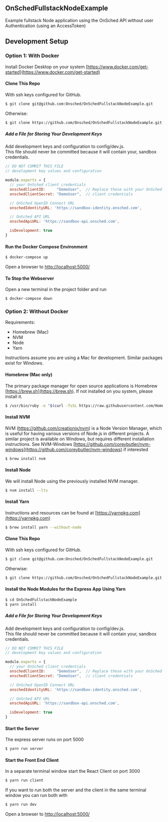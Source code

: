 OnSchedFullstackNodeExample
-----

Example fullstack Node application using the OnSched API without user Authentication (using an AccessToken)

## Development Setup

### Option 1: With Docker
Install Docker Desktop on your system [https://www.docker.com/get-started](https://www.docker.com/get-started)

#### Clone This Repo
With ssh keys configured for GitHub.

```bash 
$ git clone git@github.com:Onsched/OnSchedFullstackNodeExample.git 
```

Otherwise:
```bash
$ git clone https://github.com/Onsched/OnSchedFullstackNodeExample.git
```

##### Add a File for Storing Your Development Keys
Add development keys and configuration to config/dev.js.  
This file should never be committed because it will contain your,
sandbox credentials.

```js
// DO NOT COMMIT THIS FILE
// development key values and configuration

module.exports = {
  // your OnSched client credentials
  onschedClientID:     "DemoUser",  // Replace these with your OnSched 
  onschedClientSecret: "DemoUser",  // client credentials

  // OnSched OpenID Connect URL
  onschedIdentityURL: 'https://sandbox-identity.onsched.com',

  // OnSched API URL
  onschedApiURL: 'https://sandbox-api.onsched.com',

  isDevelopment: true
}

```

#### Run the Docker Compose Environment
```bash
$ docker-compose up
```

Open a browser to [http://localhost:5000/](http://localhost:5000)

#### To Stop the Webserver
Open a new terminal in the project folder and run

```bash
$ docker-compose down
```

### Option 2: Without Docker
Requirements:
- Homebrew (Mac)
- NVM
- Node
- Yarn

Instructions assume you are using a Mac for development. 
Similar packages exist for Windows.

#### Homebrew (Mac only)
The primary package manager for open source applications is 
Homebrew [https://brew.sh](https://brew.sh).  If not installed on you system, 
please install it.

```bash
$ /usr/bin/ruby -e "$(curl -fsSL https://raw.githubusercontent.com/Homebrew/install/master/install)"
```

#### Install NVM
NVM (https://github.com/creationix/nvm) is a Node Version 
Manager, which is useful for having various versions of 
Node.js in different projects.  A similar project is 
available on Windows, but requires different installation 
instructions.  See NVM-Windows 
[https://github.com/coreybutler/nvm-windows](https://github.com/coreybutler/nvm-windows) if interested

```bash
$ brew install nvm
```

#### Install Node
We will install Node using the previously installed NVM manager.

```bash
$ nvm install --lts
```

#### Install Yarn 
Instructions and resources can be found at [https://yarnpkg.com](https://yarnpkg.com)

```bash
$ brew install yarn --without-node
```

#### Clone This Repo
With ssh keys configured for GitHub.

```bash 
$ git clone git@github.com:Onsched/OnSchedFullstackNodeExample.git 
```

Otherwise:
```bash
$ git clone https://github.com/Onsched/OnSchedFullstackNodeExample.git
```

#### Install the Node Modules for the Express App Using Yarn
```bash
$ cd OnSchedFullstackNodeExample
$ yarn install
```

##### Add a File for Storing Your Development Keys
Add development keys and configuration to config/dev.js.  
This file should never be committed because it will contain your,
sandbox credentials.

```js
// DO NOT COMMIT THIS FILE
// development key values and configuration

module.exports = {
  // your OnSched client credentials
  onschedClientID:     "DemoUser",  // Replace these with your OnSched 
  onschedClientSecret: "DemoUser",  // client credentials

  // OnSched OpenID Connect URL
  onschedIdentityURL: 'https://sandbox-identity.onsched.com',

  // OnSched API URL
  onschedApiURL: 'https://sandbox-api.onsched.com',

  isDevelopment: true
}

```

#### Start the Server
The express server runs on port 5000

```bash
$ yarn run server
```

#### Start the Front End Client
In a separate terminal window start the React Client on port 3000

```bash
$ yarn run client
```

If you want to run both the server and the client in the same 
terminal window you can run both with 

```bash 
$ yarn run dev
```

Open a browser to [http://localhost:5000/](http://localhost:5000)

